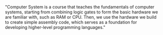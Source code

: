 "Computer System is a course that teaches the fundamentals of computer systems, starting from combining logic gates to form the basic hardware we are familiar with, such as RAM or CPU. Then, we use the hardware we build to create simple assembly code, which serves as a foundation for developing higher-level programming languages."
